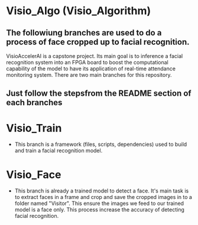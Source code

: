 # Visio_Algo (Visio_Algorithm)

## The followiung branches are used to do a process of face cropped up to facial recognition.
VisioAccelerAI is a capstone project. Its main goal is to inference a facial recognition system into an FPGA board to boost the computational capability of the model to have its application of real-time attendance monitoring system. There are two main branches for this repository.

## Just follow the stepsfrom the README section of each branches

# Visio_Train
- This branch is a framework (files, scripts, dependencies) used to build and train a facial recognition model.

# Visio_Face
 - This branch is already a trained model to detect a face. It's main task is to extract faces in a frame and crop and save the cropped images in to a folder named "Visitor". This ensure the images we feed to our trained model is a face only. This process increase the accuracy of detecting facial recognition.
